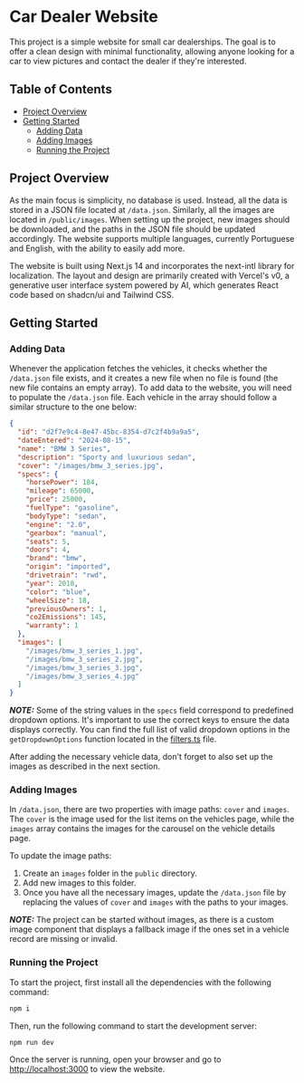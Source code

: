 # Car Dealer Website

This project is a simple website for small car dealerships. The goal is to offer a clean design with minimal functionality, allowing anyone looking for a car to view pictures and contact the dealer if they're interested.

## Table of Contents

- [Project Overview](#project-overview)
- [Getting Started](#getting-started)
  - [Adding Data](#adding-data)
  - [Adding Images](#adding-images)
  - [Running the Project](#running-the-project)

## Project Overview

As the main focus is simplicity, no database is used. Instead, all the data is stored in a JSON file located at `/data.json`. Similarly, all the images are located in `/public/images`. When setting up the project, new images should be downloaded, and the paths in the JSON file should be updated accordingly. The website supports multiple languages, currently Portuguese and English, with the ability to easily add more.

The website is built using Next.js 14 and incorporates the next-intl library for localization. The layout and design are primarily created with Vercel's v0, a generative user interface system powered by AI, which generates React code based on shadcn/ui and Tailwind CSS.

## Getting Started

### Adding Data

Whenever the application fetches the vehicles, it checks whether the `/data.json` file exists, and it creates a new file when no file is found (the new file contains an empty array). To add data to the website, you will need to populate the `/data.json` file. Each vehicle in the array should follow a similar structure to the one below:

```json
{
  "id": "d2f7e9c4-8e47-45bc-8354-d7c2f4b9a9a5",
  "dateEntered": "2024-08-15",
  "name": "BMW 3 Series",
  "description": "Sporty and luxurious sedan",
  "cover": "/images/bmw_3_series.jpg",
  "specs": {
    "horsePower": 184,
    "mileage": 65000,
    "price": 25000,
    "fuelType": "gasoline",
    "bodyType": "sedan",
    "engine": "2.0",
    "gearbox": "manual",
    "seats": 5,
    "doors": 4,
    "brand": "bmw",
    "origin": "imported",
    "drivetrain": "rwd",
    "year": 2018,
    "color": "blue",
    "wheelSize": 18,
    "previousOwners": 1,
    "co2Emissions": 145,
    "warranty": 1
  },
  "images": [
    "/images/bmw_3_series_1.jpg",
    "/images/bmw_3_series_2.jpg",
    "/images/bmw_3_series_3.jpg",
    "/images/bmw_3_series_4.jpg"
  ]
}
```

**_NOTE:_** Some of the string values in the `specs` field correspond to predefined dropdown options. It's important to use the correct keys to ensure the data displays correctly. You can find the full list of valid dropdown options in the `getDropdownOptions` function located in the [filters.ts](./src/lib/filters.ts) file.

After adding the necessary vehicle data, don't forget to also set up the images as described in the next section.

### Adding Images

In `/data.json`, there are two properties with image paths: `cover` and `images`. The `cover` is the image used for the list items on the vehicles page, while the `images` array contains the images for the carousel on the vehicle details page.

To update the image paths:

1. Create an `images` folder in the `public` directory.
2. Add new images to this folder.
3. Once you have all the necessary images, update the `/data.json` file by replacing the values of `cover` and `images` with the paths to your images.

**_NOTE:_** The project can be started without images, as there is a custom image component that displays a fallback image if the ones set in a vehicle record are missing or invalid.

### Running the Project

To start the project, first install all the dependencies with the following command:

```bash
npm i
```

Then, run the following command to start the development server:

```bash
npm run dev
```

Once the server is running, open your browser and go to [http://localhost:3000](http://localhost:3000) to view the website.
